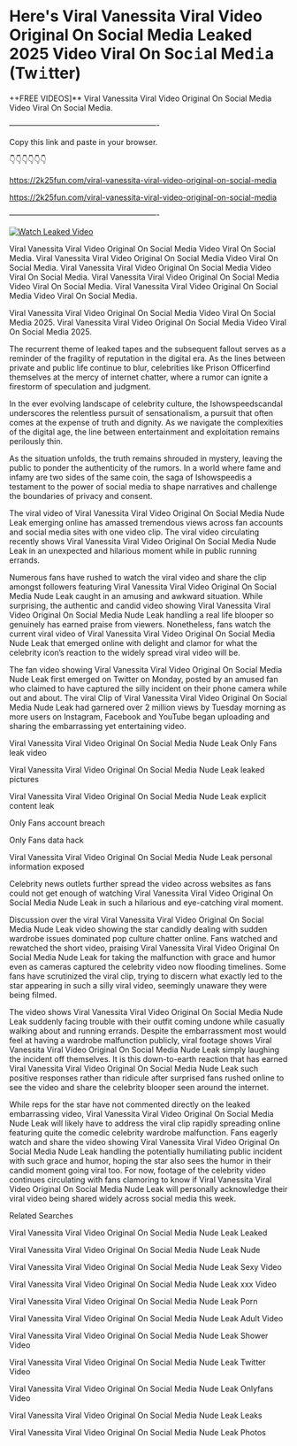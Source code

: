 # Here's Viral Vanessita Viral Video Original On Social Media Leaked 2025 Video Viral On Soc𝚒al Med𝚒a (Tw𝚒tter)

++FREE VIDEOS]** Viral Vanessita Viral Video Original On Social Media Video Viral On Social Media.

———————————————————-

Copy this link and paste in your browser.

👇👇👇👇👇👇

https://2k25fun.com/viral-vanessita-viral-video-original-on-social-media

https://2k25fun.com/viral-vanessita-viral-video-original-on-social-media

———————————————————-

[![Watch Leaked Video](https://miro.medium.com/v2/resize:fit:828/format:webp/1*cilzJN44JGOrTw9NJCrNHA.gif "Watch Leaked Video")](https://2k25fun.com/viral-vanessita-viral-video-original-on-social-media)

Viral Vanessita Viral Video Original On Social Media Video Viral On Social Media. Viral Vanessita Viral Video Original On Social Media Video Viral On Social Media. Viral Vanessita Viral Video Original On Social Media Video Viral On Social Media. Viral Vanessita Viral Video Original On Social Media Video Viral On Social Media. Viral Vanessita Viral Video Original On Social Media Video Viral On Social Media.

Viral Vanessita Viral Video Original On Social Media Video Viral On Social Media 2025. Viral Vanessita Viral Video Original On Social Media Video Viral On Social Media 2025.

The recurrent theme of leaked tapes and the subsequent fallout serves as a reminder of the fragility of reputation in the digital era. As the lines between private and public life continue to blur, celebrities like Prison Officerfind themselves at the mercy of internet chatter, where a rumor can ignite a firestorm of speculation and judgment.

In the ever evolving landscape of celebrity culture, the Ishowspeedscandal underscores the relentless pursuit of sensationalism, a pursuit that often comes at the expense of truth and dignity. As we navigate the complexities of the digital age, the line between entertainment and exploitation remains perilously thin.

As the situation unfolds, the truth remains shrouded in mystery, leaving the public to ponder the authenticity of the rumors. In a world where fame and infamy are two sides of the same coin, the saga of Ishowspeedis a testament to the power of social media to shape narratives and challenge the boundaries of privacy and consent.

The viral video of Viral Vanessita Viral Video Original On Social Media Nude Leak emerging online has amassed tremendous views across fan accounts and social media sites with one video clip. The viral video circulating recently shows Viral Vanessita Viral Video Original On Social Media Nude Leak in an unexpected and hilarious moment while in public running errands.

Numerous fans have rushed to watch the viral video and share the clip amongst followers featuring Viral Vanessita Viral Video Original On Social Media Nude Leak caught in an amusing and awkward situation. While surprising, the authentic and candid video showing Viral Vanessita Viral Video Original On Social Media Nude Leak handling a real life blooper so genuinely has earned praise from viewers. Nonetheless, fans watch the current viral video of Viral Vanessita Viral Video Original On Social Media Nude Leak that emerged online with delight and clamor for what the celebrity icon’s reaction to the widely spread viral video will be.

The fan video showing Viral Vanessita Viral Video Original On Social Media Nude Leak first emerged on Twitter on Monday, posted by an amused fan who claimed to have captured the silly incident on their phone camera while out and about. The viral Clip of Viral Vanessita Viral Video Original On Social Media Nude Leak had garnered over 2 million views by Tuesday morning as more users on Instagram, Facebook and YouTube began uploading and sharing the embarrassing yet entertaining video.

Viral Vanessita Viral Video Original On Social Media Nude Leak Only Fans leak video

Viral Vanessita Viral Video Original On Social Media Nude Leak leaked pictures

Viral Vanessita Viral Video Original On Social Media Nude Leak explicit content leak

Only Fans account breach

Only Fans data hack

Viral Vanessita Viral Video Original On Social Media Nude Leak personal information exposed

Celebrity news outlets further spread the video across websites as fans could not get enough of watching Viral Vanessita Viral Video Original On Social Media Nude Leak in such a hilarious and eye-catching viral moment.

Discussion over the viral Viral Vanessita Viral Video Original On Social Media Nude Leak video showing the star candidly dealing with sudden wardrobe issues dominated pop culture chatter online. Fans watched and rewatched the short video, praising Viral Vanessita Viral Video Original On Social Media Nude Leak for taking the malfunction with grace and humor even as cameras captured the celebrity video now flooding timelines. Some fans have scrutinized the viral clip, trying to discern what exactly led to the star appearing in such a silly viral video, seemingly unaware they were being filmed.

The video shows Viral Vanessita Viral Video Original On Social Media Nude Leak suddenly facing trouble with their outfit coming undone while casually walking about and running errands. Despite the embarrassment most would feel at having a wardrobe malfunction publicly, viral footage shows Viral Vanessita Viral Video Original On Social Media Nude Leak simply laughing the incident off themselves. It is this down-to-earth reaction that has earned Viral Vanessita Viral Video Original On Social Media Nude Leak such positive responses rather than ridicule after surprised fans rushed online to see the video and share the celebrity blooper seen around the internet.

While reps for the star have not commented directly on the leaked embarrassing video, Viral Vanessita Viral Video Original On Social Media Nude Leak will likely have to address the viral clip rapidly spreading online featuring quite the comedic celebrity wardrobe malfunction. Fans eagerly watch and share the video showing Viral Vanessita Viral Video Original On Social Media Nude Leak handling the potentially humiliating public incident with such grace and humor, hoping the star also sees the humor in their candid moment going viral too. For now, footage of the celebrity video continues circulating with fans clamoring to know if Viral Vanessita Viral Video Original On Social Media Nude Leak will personally acknowledge their viral video being shared widely across social media this week.

Related Searches

Viral Vanessita Viral Video Original On Social Media Nude Leak Leaked

Viral Vanessita Viral Video Original On Social Media Nude Leak Nude

Viral Vanessita Viral Video Original On Social Media Nude Leak Sexy Video

Viral Vanessita Viral Video Original On Social Media Nude Leak xxx Video

Viral Vanessita Viral Video Original On Social Media Nude Leak Porn

Viral Vanessita Viral Video Original On Social Media Nude Leak Adult Video

Viral Vanessita Viral Video Original On Social Media Nude Leak Shower Video

Viral Vanessita Viral Video Original On Social Media Nude Leak Twitter Video

Viral Vanessita Viral Video Original On Social Media Nude Leak Onlyfans Video

Viral Vanessita Viral Video Original On Social Media Nude Leak Leaks

Viral Vanessita Viral Video Original On Social Media Nude Leak Photos